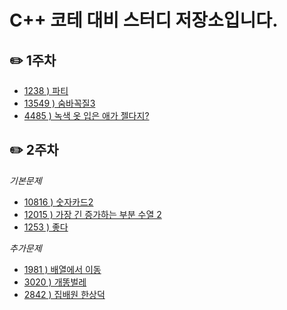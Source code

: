 # C++ 코테 대비 스터디 저장소입니다.


## ✏️ 1주차
- [1238 ) 파티](https://www.acmicpc.net/problem/1238)
- [13549 ) 숨바꼭질3](https://www.acmicpc.net/problem/1238)
- [4485 ) 녹색 옷 입은 애가 젤다지?](https://www.acmicpc.net/problem/4485)

## ✏️ 2주차
*기본문제*
- [10816 ) 숫자카드2](https://www.acmicpc.net/problem/10816)
- [12015 ) 가장 긴 증가하는 부분 수열 2](https://www.boj.kr/12015)
- [1253 ) 좋다](https://www.acmicpc.net/problem/1253)

*추가문제*
- [1981 ) 배열에서 이동](https://www.boj.kr/1981)
- [3020 ) 개똥벌레](https://www.boj.kr/3020)
- [2842 ) 집배원 한상덕](https://www.boj.kr/2842)

